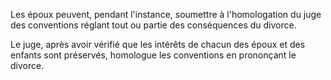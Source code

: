 Les époux peuvent, pendant l'instance, soumettre à l'homologation du juge des conventions réglant tout ou partie des conséquences du divorce.

Le juge, après avoir vérifié que les intérêts de chacun des époux et des enfants sont préservés, homologue les conventions en prononçant le divorce.
